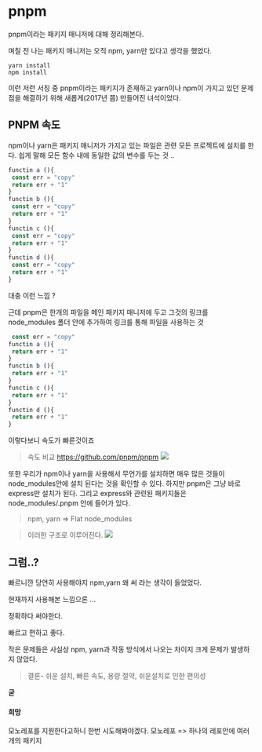 # pnpm

pnpm이라는 패키지 매니저에 대해 정리해본다.

며칠 전 나는 패키지 매니저는 오직 npm, yarn만 있다고 생각을 했었다.

```
yarn install
npm install
```

이런 저런 서칭 중 pnpm이라는 패키지가 존재하고 yarn이나 npm이 가지고 있던 문제점을 해결하기 위해 새롭게(2017년 쯤) 만들어진 녀석이었다.

## PNPM 속도

npm이나 yarn은 패키지 매니저가 가지고 있는 파일은 관련 모든 프로젝트에 설치를 한다.
쉽게 말해 모든 함수 내에 동일한 값의 변수를 두는 것 ..

```js
functin a (){
 const err = "copy"
 return err + "1"
}
functin b (){
 const err = "copy"
 return err + "1"
}
functin c (){
 const err = "copy"
 return err + "1"
}
functin d (){
 const err = "copy"
 return err + "1"
}
```

대충 이런 느낌 ?

근데 pnpm은 한개의 파일을 메인 패키지 매니저에 두고 그것의 링크를 node_modules 폴더 안에 추가하여 링크를 통해 파일을 사용하는 것

```js
 const err = "copy"
functin a (){
 return err + "1"
}
functin b (){
 return err + "1"
}
functin c (){
 return err + "1"
}
functin d (){
 return err + "1"
}
```

이렇다보니 속도가 빠른것이죠

> 속도 비교 https://github.com/pnpm/pnpm
> ![](https://velog.velcdn.com/images/kbm940526/post/c417eb3b-7cc1-4170-89f3-dbb503f8b38f/image.png)

또한 우리가 npm이나 yarn을 사용해서 무언가를 설치하면
매우 많은 것들이 node_modules안에 설치 된다는 것을 확인할 수 있다.
하지만 pnpm은 그냥 바로 express만 설치가 된다.
그리고 express와 관련된 패키지들은 node_modules/.pnpm 안에 들어가 있다.

> npm, yarn => Flat node_modules

> 이러한 구조로 이루어진다.
> ![](https://velog.velcdn.com/images/kbm940526/post/ada1a5e1-2b8e-4f70-b82a-2d1dc015d249/image.png)

## 그럼..?

빠르니깐 당연히 사용해야지 npm,yarn 왜 써
라는 생각이 들었었다.

현재까지 사용해본 느낌으론 ...

정확하다 써야한다.

빠르고 편하고 좋다.

작은 문제들은 사실상 npm, yarn과 작동 방식에서 나오는 차이지 크게 문제가 발생하지 않았다.

> 결론-
> 쉬운 설치, 빠른 속도, 용량 절약, 쉬운설치로 인한 편의성

**굳**

>

#### 희망

모노레포를 지원한다고하니 한번 시도해봐야겠다.
모노레포 => 하나의 레포안에 여러개의 패키지
